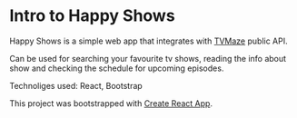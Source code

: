 # Intro to Happy Shows

Happy Shows is a simple web app that integrates with [TVMaze](https://www.tvmaze.com/api) public API. 

Can be used for searching your favourite tv shows, reading the info about show and checking the schedule for upcoming episodes.

Technoliges used: React, Bootstrap


This project was bootstrapped with [Create React App](https://github.com/facebook/create-react-app).
